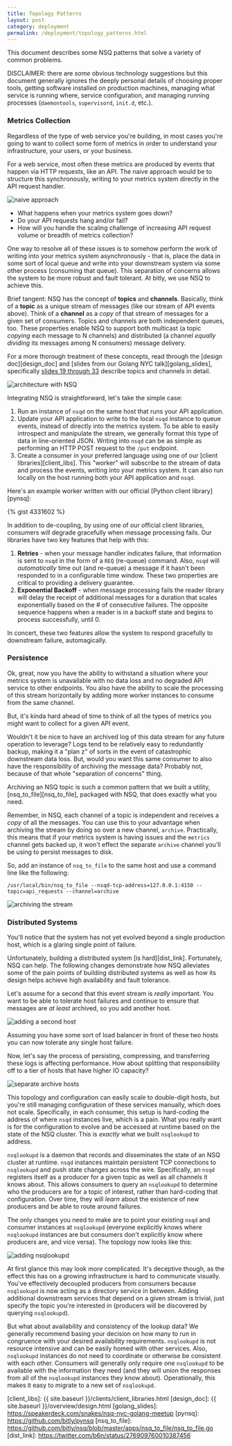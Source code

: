 ```yaml
--- 
title: Topology Patterns
layout: post
category: deployment
permalink: /deployment/topology_patterns.html
---
```


This document describes some NSQ patterns that solve a variety of common
problems.

DISCLAIMER: there are *some* obvious technology suggestions but this document
generally ignores the deeply personal details of choosing proper tools, getting
software installed on production machines, managing what service is running
where, service configuration, and managing running processes (`daemontools`,
`supervisord`, `init.d`, etc.).

### Metrics Collection

Regardless of the type of web service you're building, in most cases you're
going to want to collect some form of metrics in order to understand your
infrastructure, your users, or your business.

For a web service, most often these metrics are produced by events that happen
via HTTP requests, like an API. The naive approach would be to structure
this synchronously, writing to your metrics system directly in the API request
handler.

![naive approach](http://media.tumblr.com/tumblr_mf74kh5r4P1qj3yp2.png)

 * What happens when your metrics system goes down?
 * Do your API requests hang and/or fail?
 * How will you handle the scaling challenge of increasing API request volume
   or breadth of metrics collection?

One way to resolve all of these issues is to somehow perform the work of
writing into your metrics system asynchronously - that is, place the data in
some sort of local queue and write into your downstream system via some other
process (consuming that queue). This separation of concerns allows the system
to be more robust and fault tolerant. At bitly, we use NSQ to achieve this.

Brief tangent: NSQ has the concept of **topics** and **channels**. Basically,
think of a **topic** as a unique stream of messages (like our stream of API
events above). Think of a **channel** as a *copy* of that stream of messages
for a given set of consumers. Topics and channels are both independent queues,
too. These properties enable NSQ to support both multicast (a topic *copying*
each message to N channels) and distributed (a channel *equally dividing* its
messages among N consumers) message delivery.

For a more thorough treatment of these concepts, read through the [design
doc][design_doc] and [slides from our Golang NYC talk][golang_slides],
specifically [slides 19 through 33][channel_slides] describe topics and
channels in detail.

![architecture with NSQ](http://media.tumblr.com/tumblr_mf74ktpfpP1qj3yp2.png)

Integrating NSQ is straightforward, let's take the simple case:

 1. Run an instance of `nsqd` on the same host that runs your API application.
 2. Update your API application to write to the local `nsqd` instance to 
    queue events, instead of directly into the metrics system.  To be able 
    to easily introspect and manipulate the stream, we generally format this
    type of data in line-oriented JSON.  Writing into `nsqd` can be as simple
    as performing an HTTP POST request to the `/put` endpoint.
 3. Create a consumer in your preferred language using one of our 
    [client libraries][client_libs].  This "worker" will subscribe to the 
    stream of data and process the events, writing into your metrics system. 
    It can also run locally on the host running both your API application 
    and `nsqd`.

Here's an example worker written with our official [Python client
library][pynsq]:

{% gist 4331602 %}

In addition to de-coupling, by using one of our official client libraries,
consumers will degrade gracefully when message processing fails.  Our libraries 
have two key features that help with this:

 1. **Retries** - when your message handler indicates failure, that information is
    sent to `nsqd` in the form of a `REQ` (re-queue) command.  Also, `nsqd` will
    *automatically* time out (and re-queue) a message if it hasn't been responded 
    to in a configurable time window.  These two properties are critical to 
    providing a delivery guarantee.
 2. **Exponential Backoff** - when message processing fails the reader library will
    delay the receipt of additional messages for a duration that scales 
    exponentially based on the # of consecutive failures.  The opposite sequence
    happens when a reader is in a backoff state and begins to process
    successfully, until 0.

In concert, these two features allow the system to respond gracefully to 
downstream failure, automagically.

### Persistence

Ok, great, now you have the ability to withstand a situation where your
metrics system is unavailable with no data loss and no degraded API service to
other endpoints. You also have the ability to scale the processing of this
stream horizontally by adding more worker instances to consume from the same
channel.

But, it's kinda hard ahead of time to think of all the types of metrics you
might want to collect for a given API event.

Wouldn't it be nice to have an archived log of this data stream for any future
operation to leverage? Logs tend to be relatively easy to redundantly backup,
making it a "plan z" of sorts in the event of catastrophic downstream data
loss. But, would you want this same consumer to also have the responsibility
of archiving the message data? Probably not, because of that whole "separation
of concerns" thing.

Archiving an NSQ topic is such a common pattern that we built a
utility, [nsq_to_file][nsq_to_file], packaged with NSQ, that does
exactly what you need.

Remember, in NSQ, each channel of a topic is independent and receives a
*copy* of all the messages. You can use this to your advantage when archiving
the stream by doing so over a new channel, `archive`. Practically, this means
that if your metrics system is having issues and the `metrics` channel gets
backed up, it won't effect the separate `archive` channel you'll be using to
persist messages to disk.

So, add an instance of `nsq_to_file` to the same host and use a command line
like the following:

```
/usr/local/bin/nsq_to_file --nsqd-tcp-address=127.0.0.1:4150 --topic=api_requests --channel=archive
```

![archiving the stream](http://media.tumblr.com/tumblr_mf74l5RqlZ1qj3yp2.png)

### Distributed Systems

You'll notice that the system has not yet evolved beyond a single production
host, which is a glaring single point of failure.

Unfortunately, building a distributed system [is hard][dist_link].
Fortunately, NSQ can help. The following changes demonstrate how
NSQ alleviates some of the pain points of building distributed systems
as well as how its design helps achieve high availability and fault tolerance.

Let's assume for a second that this event stream is *really* important. You
want to be able to tolerate host failures and continue to ensure that messages
are *at least* archived, so you add another host.

![adding a second host](http://media.tumblr.com/tumblr_mf74lmYhZa1qj3yp2.png)

Assuming you have some sort of load balancer in front of these two hosts you
can now tolerate any single host failure.

Now, let's say the process of persisting, compressing, and transferring these
logs is affecting performance. How about splitting that responsibility off to
a tier of hosts that have higher IO capacity?

![separate archive hosts](http://media.tumblr.com/tumblr_mf74m0JHMi1qj3yp2.png)

This topology and configuration can easily scale to double-digit hosts, but
you're still managing configuration of these services manually, which does not
scale. Specifically, in each consumer, this setup is hard-coding the address
of where `nsqd` instances live, which is a pain. What you really want is for
the configuration to evolve and be accessed at runtime based on the state of
the NSQ cluster. This is *exactly* what we built `nsqlookupd` to
address.

`nsqlookupd` is a daemon that records and disseminates the state of an NSQ
cluster at runtime. `nsqd` instances maintain persistent TCP connections to
`nsqlookupd` and push state changes across the wire. Specifically, an `nsqd`
registers itself as a producer for a given topic as well as all channels it
knows about. This allows consumers to query an `nsqlookupd` to determine who
the producers are for a topic of interest, rather than hard-coding that
configuration. Over time, they will *learn* about the existence of new
producers and be able to route around failures.

The only changes you need to make are to point your existing `nsqd` and
consumer instances at `nsqlookupd` (everyone explicitly knows where
`nsqlookupd` instances are but consumers don't explicitly know where
producers are, and vice versa). The topology now looks like this:

![adding nsqlookupd](http://media.tumblr.com/edb403d38fc2bcc727b8655ea70eb3a7/tumblr_inline_mf8sfr2sp41qj3yp2.png)

At first glance this may look *more* complicated. It's deceptive though, as
the effect this has on a growing infrastructure is hard to communicate
visually. You've effectively decoupled producers from consumers because
`nsqlookupd` is now acting as a directory service in between. Adding
additional downstream services that depend on a given stream is trivial, just
specify the topic you're interested in (producers will be discovered by
querying `nsqlookupd`).

But what about availability and consistency of the lookup data? We generally
recommend basing your decision on how many to run in congruence with your
desired availability requirements. `nsqlookupd` is not resource intensive and
can be easily homed with other services. Also, `nsqlookupd` instances do not
need to coordinate or otherwise be consistent with each other. Consumers will
generally only require one `nsqlookupd` to be available with the information
they need (and they will union the responses from all of the `nsqlookupd`
instances they know about). Operationally, this makes it easy to migrate to a
new set of `nsqlookupd`.

[channel_slides]: https://speakerdeck.com/snakes/nsq-nyc-golang-meetup?slide=19
[client_libs]: {{ site.baseurl }}/clients/client_libraries.html
[design_doc]: {{ site.baseurl }}/overview/design.html
[golang_slides]: https://speakerdeck.com/snakes/nsq-nyc-golang-meetup
[pynsq]: https://github.com/bitly/pynsq
[nsq_to_file]: https://github.com/bitly/nsq/blob/master/apps/nsq_to_file/nsq_to_file.go
[dist_link]: https://twitter.com/b6n/status/276909760010387456
